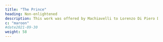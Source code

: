 ```yaml
---
title: "The Prince"
heading: Non-enlightened
description: This work was offered by Machiavelli to Lorenzo Di Piero De Medici
c: "maroon"
#date2021-09-30
weight: 58
---
```


